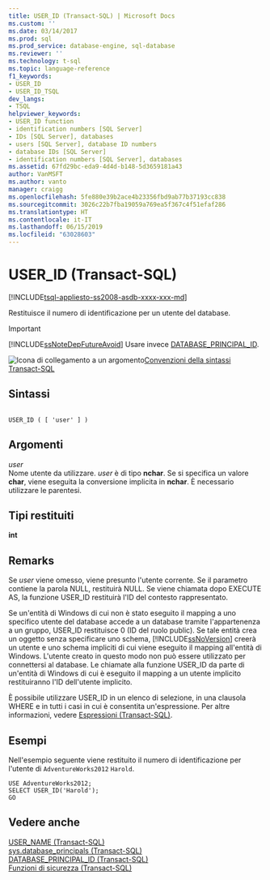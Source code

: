 ```yaml
---
title: USER_ID (Transact-SQL) | Microsoft Docs
ms.custom: ''
ms.date: 03/14/2017
ms.prod: sql
ms.prod_service: database-engine, sql-database
ms.reviewer: ''
ms.technology: t-sql
ms.topic: language-reference
f1_keywords:
- USER_ID
- USER_ID_TSQL
dev_langs:
- TSQL
helpviewer_keywords:
- USER_ID function
- identification numbers [SQL Server]
- IDs [SQL Server], databases
- users [SQL Server], database ID numbers
- database IDs [SQL Server]
- identification numbers [SQL Server], databases
ms.assetid: 67fd29bc-eda9-4d4d-b148-5d3659181a43
author: VanMSFT
ms.author: vanto
manager: craigg
ms.openlocfilehash: 5fe880e39b2ace4b23356fbd9ab77b37193cc838
ms.sourcegitcommit: 3026c22b7fba19059a769ea5f367c4f51efaf286
ms.translationtype: HT
ms.contentlocale: it-IT
ms.lasthandoff: 06/15/2019
ms.locfileid: "63028603"
---
```

# <a name="userid-transact-sql"></a>USER_ID (Transact-SQL)
[!INCLUDE[tsql-appliesto-ss2008-asdb-xxxx-xxx-md](../../includes/tsql-appliesto-ss2008-asdb-xxxx-xxx-md.md)]

  Restituisce il numero di identificazione per un utente del database.  
  
> [!IMPORTANT]  
>  [!INCLUDE[ssNoteDepFutureAvoid](../../includes/ssnotedepfutureavoid-md.md)] Usare invece [DATABASE_PRINCIPAL_ID](../../t-sql/functions/database-principal-id-transact-sql.md).  
  
 ![Icona di collegamento a un argomento](../../database-engine/configure-windows/media/topic-link.gif "Icona di collegamento a un argomento")[Convenzioni della sintassi Transact-SQL](../../t-sql/language-elements/transact-sql-syntax-conventions-transact-sql.md)  
  
## <a name="syntax"></a>Sintassi  
  
```  
  
USER_ID ( [ 'user' ] )  
```  
  
## <a name="arguments"></a>Argomenti  
 *user*  
 Nome utente da utilizzare. *user* è di tipo **nchar**. Se si specifica un valore **char**, viene eseguita la conversione implicita in **nchar**. È necessario utilizzare le parentesi.  
  
## <a name="return-types"></a>Tipi restituiti  
 **int**  
  
## <a name="remarks"></a>Remarks  
 Se *user* viene omesso, viene presunto l'utente corrente. Se il parametro contiene la parola NULL, restituirà NULL. Se viene chiamata dopo EXECUTE AS, la funzione USER_ID restituirà l'ID del contesto rappresentato.  
  
 Se un'entità di Windows di cui non è stato eseguito il mapping a uno specifico utente del database accede a un database tramite l'appartenenza a un gruppo, USER_ID restituisce 0 (ID del ruolo public). Se tale entità crea un oggetto senza specificare uno schema, [!INCLUDE[ssNoVersion](../../includes/ssnoversion-md.md)] creerà un utente e uno schema impliciti di cui viene eseguito il mapping all'entità di Windows. L'utente creato in questo modo non può essere utilizzato per connettersi al database. Le chiamate alla funzione USER_ID da parte di un'entità di Windows di cui è eseguito il mapping a un utente implicito restituiranno l'ID dell'utente implicito.  
  
 È possibile utilizzare USER_ID in un elenco di selezione, in una clausola WHERE e in tutti i casi in cui è consentita un'espressione. Per altre informazioni, vedere [Espressioni &#40;Transact-SQL&#41;](../../t-sql/language-elements/expressions-transact-sql.md).  
  
## <a name="examples"></a>Esempi  
 Nell'esempio seguente viene restituito il numero di identificazione per l'utente di `AdventureWorks2012` `Harold`.  
  
```  
USE AdventureWorks2012;  
SELECT USER_ID('Harold');  
GO  
```  
  
## <a name="see-also"></a>Vedere anche  
 [USER_NAME &#40;Transact-SQL&#41;](../../t-sql/functions/user-name-transact-sql.md)   
 [sys.database_principals &#40;Transact-SQL&#41;](../../relational-databases/system-catalog-views/sys-database-principals-transact-sql.md)   
 [DATABASE_PRINCIPAL_ID &#40;Transact-SQL&#41;](../../t-sql/functions/database-principal-id-transact-sql.md)   
 [Funzioni di sicurezza &#40;Transact-SQL&#41;](../../t-sql/functions/security-functions-transact-sql.md)  
  
  
